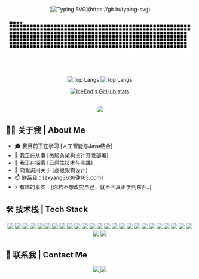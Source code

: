 <!--  ![暗色](https://raw.githubusercontent.com/你的用户名/你的仓库名/output/github-contribution-grid-snake-dark.svg)  -->


<div align="center">
     
  [![Typing SVG](https://readme-typing-svg.herokuapp.com?font=Fira+Code&size=25&duration=3000&pause=1000&color=3584E4&center=true&vCenter=true&width=435&lines=Hi+there，I+am+Zhang+Ziyang;很高兴认识你！;Nice+to+meet+you!)](https://git.io/typing-svg)

  ![暗色](https://raw.githubusercontent.com/zxyang3636/zxyang3636/output/github-contribution-grid-snake.svg)
  
  <br/>

  
  ![Top Langs](https://github-readme-stats.vercel.app/api?username=zxyang3636&layout=compact&theme=radical)
  ![Top Langs](https://github-readme-stats.vercel.app/api/top-langs/?username=zxyang3636&layout=donut&theme=radical)

  [![IceEnd's GitHub stats](https://github-immortality.vercel.app/api?username=zxyang3636)](https://github.com/zxyang3636)

   

  <!--
[![Readme Card](https://github-readme-stats.vercel.app/api/pin/?username=zxyang3636&repo=vue3_admin_template)](https://github.com/zxyang3636/vue3_admin_template)
[![Readme Card](https://github-readme-stats.vercel.app/api/pin/?username=zxyang3636&repo=zzy-tech-hub)](https://github.com/zxyang3636/zzy-tech-hub)
-->

  
  <br/>
  
  <!-- 个人资料奖杯 -->
  <img src="https://github-profile-trophy.vercel.app/?username=zxyang3636&theme=radical&row=1&column=6&no-frame=true&no-bg=true" />
  
</div>

## 👨‍💻 关于我 | About Me
- 🎓 我目前正在学习 [人工智能与Java结合]
- 🔭 我正在从事 [微服务架构设计开发部署]
- 🌱 我正在探索 [云原生技术与实践]
- 💬 向我询问关于 [高级架构设计]
- 📫 联系我：[zxyang3636@163.com]
- ⚡ 有趣的事实：[你若不想改变自己，就不会真正学到东西。]

## 🛠️ 技术栈 | Tech Stack
<div align="center">
  <img src="https://img.shields.io/badge/-Java-007396?style=flat-square&logo=java&logoColor=white" />
  <img src="https://img.shields.io/badge/-JavaScript-F7DF1E?style=flat-square&logo=javascript&logoColor=black" />
  <img src="https://img.shields.io/badge/-TypeScript-3178C6?style=flat-square&logo=typescript&logoColor=white" />
  <img src="https://img.shields.io/badge/-Vue.js-4FC08D?style=flat-square&logo=vue.js&logoColor=white" />
  <img src="https://img.shields.io/badge/-Sass-CC6699?style=flat-square&logo=sass&logoColor=white" />
  <img src="https://img.shields.io/badge/-Git-F05032?style=flat-square&logo=git&logoColor=white" />
  <img src="https://img.shields.io/badge/-Docker-2496ED?style=flat-square&logo=docker&logoColor=white" />
  <img src="https://img.shields.io/badge/-Spring-6DB33F?style=flat-square&logo=spring&logoColor=white" />
  <img src="https://img.shields.io/badge/-Spring_Boot-6DB33F?style=flat-square&logo=spring-boot&logoColor=white" />
  <img src="https://img.shields.io/badge/-Spring_Cloud-6DB33F?style=flat-square&logo=spring&logoColor=white" />
  <img src="https://img.shields.io/badge/-Spring_MVC-6DB33F?style=flat-square&logo=spring&logoColor=white" />
  <img src="https://img.shields.io/badge/-MySQL-4479A1?style=flat-square&logo=mysql&logoColor=white" />
  <img src="https://img.shields.io/badge/-Redis-DC382D?style=flat-square&logo=redis&logoColor=white" />
  <img src="https://img.shields.io/badge/-ElasticSearch-005571?style=flat-square&logo=elasticsearch&logoColor=white" />
  <img src="https://img.shields.io/badge/-MyBatis-000000?style=flat-square" />
  <img src="https://img.shields.io/badge/-IntelliJ_IDEA-000000?style=flat-square&logo=intellij-idea&logoColor=white" />
  <img src="https://img.shields.io/badge/-GitHub-181717?style=flat-square&logo=github&logoColor=white" />
  <img src="https://img.shields.io/badge/-Linux-FCC624?style=flat-square&logo=linux&logoColor=black" />
  <img src="https://img.shields.io/badge/-Markdown-000000?style=flat-square&logo=markdown&logoColor=white" />
  <img src="https://img.shields.io/badge/-Spring_Cloud_Gateway-6DB33F?style=flat-square&logo=spring&logoColor=white" />
  <img src="https://img.shields.io/badge/-RabbitMQ-FF6600?style=flat-square&logo=rabbitmq&logoColor=white" />
  <img src="https://img.shields.io/badge/-Nacos-0089D6?style=flat-square&logo=alibaba-cloud&logoColor=white" />
  <img src="https://img.shields.io/badge/-Sentinel-0089D6?style=flat-square&logo=alibaba-cloud&logoColor=white" />
  <img src="https://img.shields.io/badge/-Seata-2C3E50?style=flat-square&logo=alibaba-cloud&logoColor=white" />
  <img src="https://img.shields.io/badge/-Feign-6DB33F?style=flat-square&logo=spring&logoColor=white" />
  <img src="https://img.shields.io/badge/-Ribbon-6DB33F?style=flat-square&logo=spring&logoColor=white" />
  <img src="https://img.shields.io/badge/-Hystrix-6DB33F?style=flat-square&logo=spring&logoColor=white" />
  <!-- 添加更多你使用的技术 -->
</div>

## 🔗 联系我 | Contact Me
<div align="center">
  <a href="mailto:zxyang3636@163.com">
    <img src="https://img.shields.io/badge/-Email-D14836?style=for-the-badge&logo=gmail&logoColor=white" />
  </a>
  <a href="https://www.zzyang.top">
    <img src="https://img.shields.io/badge/-Website-4285F4?style=for-the-badge&logo=google-chrome&logoColor=white" />
  </a>
</div>


<!--
<div align="center">
  
  ### 访问计数 | Profile Views
  <img src="https://profile-counter.glitch.me/zxyang3636/count.svg" />
  
</div>
-->
